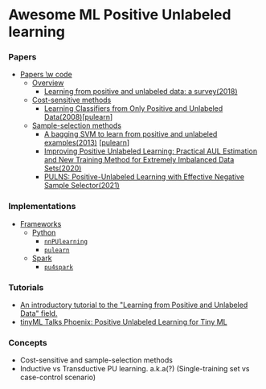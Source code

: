 # Awesome ML Positive Unlabeled learning

### Papers
<!-- MarkdownTOC depth=4 -->
- [Papers \\w code](#papers)
  - [Overview](#overview)
    - [Learning from positive and unlabeled data: a survey(2018)](https://arxiv.org/abs/1811.04820)
  - [Cost-sensitive methods](#cost-sensitive)
    - [Learning Classifiers from Only Positive and Unlabeled Data(2008)](https://cseweb.ucsd.edu/~elkan/posonly.pdf)\[[pulearn](https://github.com/pulearn/pulearn#31elkanoto)\]
  - [Sample-selection methods](#sample-selection)
    - [A bagging SVM to learn from positive and unlabeled examples(2013)](https://members.cbio.mines-paristech.fr/~jvert/svn/bibli/local/Mordelet2013bagging.pdf) \[[pulearn](https://github.com/pulearn/pulearn#32bagging-based-pu-learning)\]
    - [Improving Positive Unlabeled Learning: Practical AUL Estimation and New Training Method for Extremely Imbalanced Data Sets(2020)](https://arxiv.org/pdf/2004.09820.pdf)
    - [PULNS: Positive-Unlabeled Learning with Effective Negative Sample Selector(2021)](https://ojs.aaai.org/index.php/AAAI/article/view/17064/16871)

### Implementations
- [Frameworks](#frameworks)
  - [Python](#frameworks-python)
    - [`nnPUlearning`](https://github.com/kiryor/nnPUlearning)
    - [`pulearn`](https://github.com/pulearn/pulearn)
  - [Spark](#frameworks-spark)
    - [`pu4spark`](https://github.com/ispras/pu4spark)

### Tutorials

- [An introductory tutorial to the "Learning from Positive and Unlabeled Data" field.](https://dtai.cs.kuleuven.be/tutorials/pulearning/)
- [tinyML Talks Phoenix: Positive Unlabeled Learning for Tiny ML](https://www.youtube.com/watch?v=uk6SlTzfbUY)

### Concepts

- Cost-sensitive and sample-selection methods
- Inductive vs Transductive PU learning. a.k.a(?) (Single-training set vs case-control scenario)
